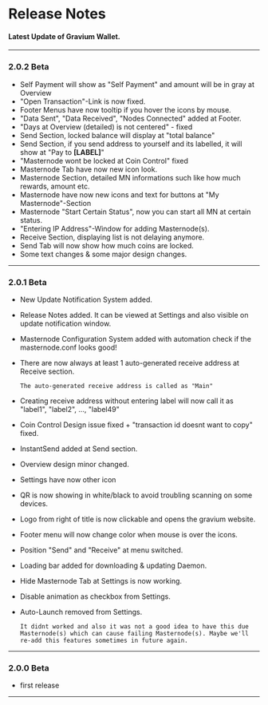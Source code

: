 # Release Notes

#### Latest Update of Gravium Wallet.

___
### 2.0.2 Beta
- Self Payment will show as "Self Payment" and amount will be in gray at Overview
- "Open Transaction"-Link is now fixed.
- Footer Menus have now tooltip if you hover the icons by mouse.
- "Data Sent", "Data Received", "Nodes Connected" added at Footer.
- "Days at Overview (detailed) is not centered" - fixed
- Send Section, locked balance will display at "total balance"
- Send Section, if you send address to yourself and its labelled, it will show at "Pay to **[LABEL]**"
- "Masternode wont be locked at Coin Control" fixed
- Masternode Tab have now new icon look.
- Masternode Section, detailed MN informations such like how much rewards, amount etc.
- Masternode have now new icons and text for buttons at "My Masternode"-Section
- Masternode "Start Certain Status", now you can start all MN at certain status.
- "Entering IP Address"-Window for adding Masternode(s).
- Receive Section, displaying list is not delaying anymore.
- Send Tab will now show how much coins are locked.
- Some text changes & some major design changes.
___
### 2.0.1 Beta
- New Update Notification System added.
- Release Notes added. It can be viewed at Settings and also visible on update notification window.
- Masternode Configuration System added with automation check if the masternode.conf looks good!
- There are now always at least 1 auto-generated receive address at Receive section.

    ```The auto-generated receive address is called as "Main"```
- Creating receive address without entering label will now call it as "label1", "label2", ..., "label49"
- Coin Control Design issue fixed + "transaction id doesnt want to copy" fixed.
- InstantSend added at Send section.
- Overview design minor changed.
- Settings have now other icon
- QR is now showing in white/black to avoid troubling scanning on some devices.
- Logo from right of title is now clickable and opens the gravium website.
- Footer menu will now change color when mouse is over the icons.
- Position "Send" and "Receive" at menu switched.
- Loading bar added for downloading & updating Daemon.
- Hide Masternode Tab at Settings is now working.
- Disable animation as checkbox from Settings.
- Auto-Launch removed from Settings.

    ```It didnt worked and also it was not a good idea to have this due Masternode(s) which can cause failing Masternode(s). Maybe we'll re-add this features sometimes in future again.```

___
### 2.0.0 Beta

- first release
___
